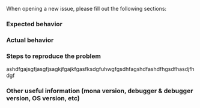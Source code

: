 When opening a new issue, please fill out the following sections:

### Expected behavior 

### Actual behavior

### Steps to reproduce the problem
ashdfgajsgfjasgfjsagkjfgajkfgasfksdgfuhwgfgsdhfagshdfashdfhgsdfhasdjfhdgf

### Other useful information (mona version, debugger & debugger version, OS version, etc)
